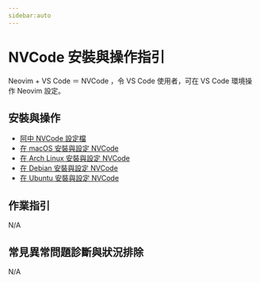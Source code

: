 ```yaml
---
sidebar:auto
---
```


# NVCode 安裝與操作指引

Neovim + VS Code ＝ NVCode ，令 VS Code 使用者，可在 VS Code 環境操作
Neovim 設定。

## 安裝與操作

- [阿中 NVCode 設定檔](https://github.com/AlanJui/MyNVCode)
- [在 macOS 安裝與設定 NVCode](./NVCode_for_Mac)
- [在 Arch Linux 安裝與設定 NVCode](./NVCode_for_ArchLinx)
- [在 Debian 安裝與設定 NVCode](./NVCode_for_Debian)
- [在 Ubuntu 安裝與設定 NVCode](./NVCode_for_Ubuntu)

## 作業指引

N/A

## 常見異常問題診斷與狀況排除

N/A
